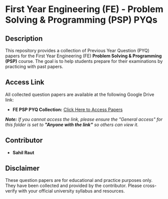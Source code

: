 # First Year Engineering (FE) - Problem Solving & Programming (PSP) PYQs

## Description

This repository provides a collection of Previous Year Question (PYQ) papers for the First Year Engineering (FE) **Problem Solving & Programming (PSP)** course. The goal is to help students prepare for their examinations by practicing with past papers.

## Access Link

All collected question papers are available at the following Google Drive link:

* **FE PSP PYQ Collection:** [Click Here to Access Papers](httpss://drive.google.com/drive/folders/1c1o4MM4bIYmqXLWHzrvys-beA9iZ4n0F?usp=sharing)

***Note:*** *If you cannot access the link, please ensure the "General access" for this folder is set to **"Anyone with the link"** so others can view it.*

## Contributor

* **Sahil Raut**

## Disclaimer

These question papers are for educational and practice purposes only. They have been collected and provided by the contributor. Please cross-verify with your official university syllabus and resources.
